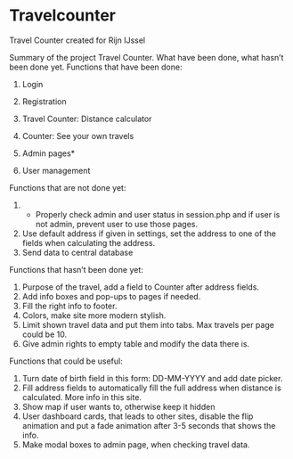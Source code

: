 # Travelcounter
Travel Counter created for Rijn IJssel

Summary of the project Travel Counter. What have been done, what hasn’t been done yet.
Functions that have been done:
1.	Login

2.	Registration


3.	Travel Counter: Distance calculator

4.	Counter: See your own travels

5.	Admin pages*

6.	User management

Functions that are not done yet:
1.	* Properly check admin and user status in session.php and if user is not admin, prevent user to use those pages. 
2.	Use default address if given in settings, set the address to one of the fields when calculating the address.
3.	Send data to central database

Functions that hasn’t been done yet:
1.	Purpose of the travel, add a field to Counter after address fields.
2.	Add info boxes and pop-ups to pages if needed.
3.	Fill the right info to footer.
4.	Colors, make site more modern stylish.
5.	Limit shown travel data and put them into tabs. Max travels per page could be 10.
6.	Give admin rights to empty table and modify the data there is.

Functions that could be useful:
1.	Turn date of birth field in this form: DD-MM-YYYY and add date picker.
2.	Fill address fields to automatically fill the full address when distance is calculated. More info in this site.
3.	Show map if user wants to, otherwise keep it hidden
4.	User dashboard cards, that leads to other sites, disable the flip animation and put a fade animation after 3-5 seconds that shows the info.
5.	Make modal boxes to admin page, when checking travel data.



